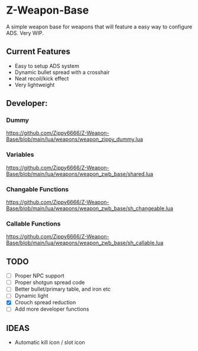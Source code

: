 # Z-Weapon-Base
A simple weapon base for weapons that will feature a easy way to configure ADS. Very WIP.

## Current Features
- Easy to setup ADS system
- Dynamic bullet spread with a crosshair
- Neat recoil/kick effect
- Very lightweight

## Developer:
### Dummy
https://github.com/Zippy6666/Z-Weapon-Base/blob/main/lua/weapons/weapon_zippy_dummy.lua

### Variables
https://github.com/Zippy6666/Z-Weapon-Base/blob/main/lua/weapons/weapon_zwb_base/shared.lua

### Changable Functions
https://github.com/Zippy6666/Z-Weapon-Base/blob/main/lua/weapons/weapon_zwb_base/sh_changeable.lua

### Callable Functions
https://github.com/Zippy6666/Z-Weapon-Base/blob/main/lua/weapons/weapon_zwb_base/sh_callable.lua

## TODO
- [ ] Proper NPC support
- [ ] Proper shotgun spread code
- [ ] Better bullet/primary table, and iron etc
- [ ] Dynamic light
- [x] Crouch spread reduction
- [ ] Add more developer functions

## IDEAS
- Automatic kill icon / slot icon
